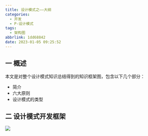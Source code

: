 ```yaml
---
title: 设计模式之——大纲
categories:
  - 开发
  - P-设计模式
tags:
  - 架构图
abbrlink: 1dd68842
date: 2023-01-05 09:25:52
---
```

## 一 概述

本文是对整个设计模式知识总结得到的知识框架图，包含以下几个部分：

* 简介
* 六大原则
* 设计模式的类型

<!--more-->

## 二 设计模式开发框架
![][1]


[1]:https://cdn.jsdelivr.net/gh/PGzxc/CDN/blog-image/design-model-all-xmind-summary.png
